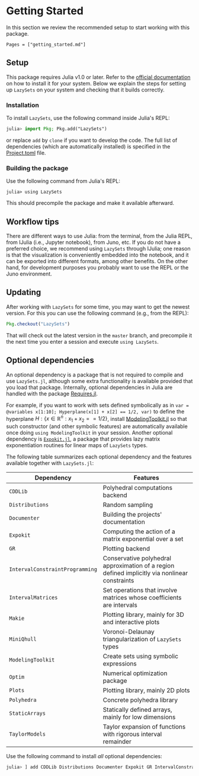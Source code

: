 # Getting Started

In this section we review the recommended setup to start working with this
package.

```@contents
Pages = ["getting_started.md"]
```

## Setup

This package requires Julia v1.0 or later.
Refer to the [official documentation](https://julialang.org/downloads/) on how
to install it for your system.
Below we explain the steps for setting up `LazySets` on your system and checking
that it builds correctly.


### Installation

To install `LazySets`, use the following command inside Julia's REPL:

```julia
julia> import Pkg; Pkg.add("LazySets")
```
or replace `add` by `clone` if you want to develop the code.
The full list of dependencies (which are automatically installed) is specified
in the [Project.toml](https://github.com/JuliaReach/LazySets.jl/blob/master/Project.toml) file.


### Building the package

Use the following command from Julia's REPL:
```
julia> using LazySets
```
This should precompile the package and make it available afterward.


## Workflow tips

There are different ways to use Julia: from the terminal, from the Julia REPL,
from IJulia (i.e., Jupyter notebook), from Juno, etc.
If you do not have a preferred choice, we recommend using `LazySets` through
IJulia;
one reason is that the visualization is conveniently embedded into the notebook,
and it can be exported into different formats, among other benefits.
On the other hand, for development purposes you probably want to use the REPL or
the Juno environment.


## Updating

After working with `LazySets` for some time, you may want to get the newest
version.
For this you can use the following command (e.g., from the REPL):
```julia
Pkg.checkout("LazySets")
```
That will check out the latest version in the `master` branch, and precompile it
the next time you enter a session and execute `using LazySets`.

## Optional dependencies

An optional dependency is a package that is not required to compile and use `LazySets.jl`,
although some extra functionality is available provided that you load that package. Internally, optional
dependencies in Julia are handled with the package [Requires.jl](https://github.com/JuliaPackaging/Requires.jl).

For example, if you want to work with sets defined symbolically as in `var = @variables x[1:10]; Hyperplane(x[1] + x[2] == 1/2, var)` to define the hyperplane $H : \{ x \in \mathbb{R}^n : x_1 + x_2 == 1/2\}$, install [ModelingToolkit.jl](https://github.com/SciML/ModelingToolkit.jl) so that such constructor (and other symbolic features) are automatically available once doing `using ModelingToolkit` in your session.
Another optional dependency is [`Expokit.jl`](https://github.com/acroy/Expokit.jl), a package that provides
lazy matrix exponentiation routines for linear maps of `LazySets` types.

The following table summarizes each optional dependency and the features available together with `LazySets.jl`:

|Dependency|Features|
|----------|-------|
|`CDDLib` |Polyhedral computations backend|
|`Distributions` |Random sampling|
|`Documenter` |Building the projects' documentation|
|`Expokit` |Computing the action of a matrix exponential over a set|
|`GR` |Plotting backend|
|`IntervalConstraintProgramming` |Conservative polyhedral approximation of a region defined implicitly via nonlinear constraints|
|`IntervalMatrices` |Set operations that involve matrices whose coefficients are intervals|
|`Makie` |Plotting library, mainly for 3D and interactive plots|
|`MiniQhull` |Voronoi-Delaunay triangularization of `LazySets` types|
|`ModelingToolkit` |Create sets using symbolic expressions|
|`Optim` |Numerical optimization package|
|`Plots` |Plotting library, mainly 2D plots|
|`Polyhedra` |Concrete polyhedra library|
|`StaticArrays` |Statically defined arrays, mainly for low dimensions|
|`TaylorModels` |Taylor expansion of functions with rigorous interval remainder|

Use the following command to install *all* optional dependencies:

```julia
julia> ] add CDDLib Distributions Documenter Expokit GR IntervalConstraintProgramming IntervalMatrices Makie MiniQhull ModelingToolkit Optim Plots Polyhedra StaticArrays TaylorModels
```
